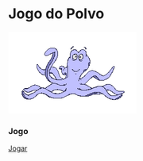 # Jogo do Polvo
![Polvo](https://github.com/CeliaGuazzelli/JogoPolvo/blob/main/PolvoGif.gif)
### Jogo
[Jogar](https://celiaguazzelli.github.io/JogoPolvo/)
